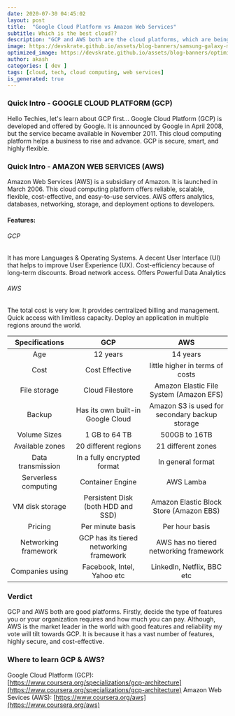 ```yaml
---
date: 2020-07-30 04:45:02
layout: post
title:  "Google Cloud Platform vs Amazon Web Services"
subtitle: Which is the best cloud??
description: "GCP and AWS both are the cloud platforms, which are being used by many comoanies now-a-days..."
image: https://devskrate.github.io/assets/blog-banners/samsung-galaxy-m31s-2020.jpg
optimized_image: https://devskrate.github.io/assets/blog-banners/optimized/samsung-galaxy-m31s-2020.webp
author: akash
categories: [ dev ]
tags: [cloud, tech, cloud computing, web services]
is_generated: true
---
```


### Quick Intro - GOOGLE CLOUD PLATFORM (GCP)

Hello Techies, let's learn about GCP first...
Google Cloud Platform (GCP) is developed and offered by Google.
It is announced by Google in April 2008, but the service became available in November 2011. This cloud computing platform helps a business to rise and advance. GCP is secure, smart, and highly flexible.

### Quick Intro - AMAZON WEB SERVICES (AWS)

Amazon Web Services (AWS) is a subsidiary of Amazon. It is launched in March 2006. This cloud computing platform offers reliable, scalable, flexible, cost-effective, and easy-to-use services.
AWS offers analytics, databases, networking, storage, and deployment options to developers.

#### Features:

###### GCP
It has more Languages & Operating Systems.
A decent User Interface (UI) that helps to improve User Experience (UX).
Cost-efficiency because of long-term discounts.
Broad network access.
Offers Powerful Data Analytics

###### AWS
The total cost is very low.
It provides centralized billing and management.
Quick access with limitless capacity.
Deploy an application in multiple regions around the world.

|    Specifications    |                   GCP                   |                       AWS                      |
|:--------------------:|:---------------------------------------:|:----------------------------------------------:|
|          Age         |                 12 years                |                    14 years                    |
|         Cost         |              Cost Effective             |         little higher in terms of costs        |
|     File storage     |             Cloud Filestore             |     Amazon Elastic File System (Amazon EFS)    |
|        Backup        |    Has its own built-in Google Cloud    | Amazon S3 is used for secondary backup storage |
|     Volume Sizes     |              1 GB to 64 TB              |                  500GB to 16TB                 |
|    Available zones   |           20 different regions          |               21 different zones               |
|   Data transmission  |       In a fully encrypted format       |                In general format               |
| Serverless computing |             Container Engine            |                    AWS Lamba                   |
|    VM disk storage   |    Persistent Disk (both HDD and SSD)   |     Amazon Elastic Block Store (Amazon EBS)    |
|        Pricing       |             Per minute basis            |                 Per hour basis                 |
| Networking framework | GCP has its tiered networking framework |     AWS has no tiered networking framework     |
|    Companies using   |        Facebook, Intel, Yahoo etc       |           Linkedln, Netflix, BBC etc           |

### Verdict

GCP and AWS both are good platforms. Firstly, decide the type of features you or your organization requires and how much you can pay. Although, AWS is the market leader in the world with good features and reliability my vote will tilt towards GCP. It is because it has a vast number of features, highly secure, and cost-effective.

### Where to learn GCP & AWS?

Google Cloud Platform (GCP): [https://www.coursera.org/specializations/gcp-architecture](https://www.coursera.org/specializations/gcp-architecture)
Amazon Web Sevices (AWS): [https://www.coursera.org/aws](https://www.coursera.org/aws)


